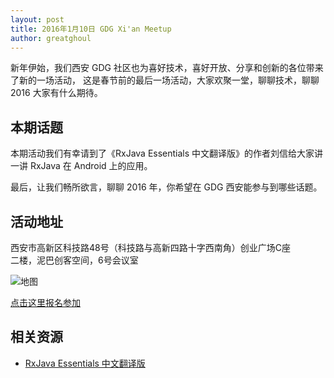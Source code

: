 ```yaml
---
layout: post
title: 2016年1月10日 GDG Xi'an Meetup
author: greatghoul
---
```


新年伊始，我们西安 GDG 社区也为喜好技术，喜好开放、分享和创新的各位带来了新的一场活动，
这是春节前的最后一场活动，大家欢聚一堂，聊聊技术，聊聊 2016 大家有什么期待。

## 本期话题

本期活动我们有幸请到了《RxJava Essentials 中文翻译版》的作者刘信给大家讲一讲 RxJava 在 Android 上的应用。


最后，让我们畅所欲言，聊聊 2016 年，你希望在 GDG 西安能参与到哪些话题。


## 活动地址

西安市高新区科技路48号（科技路与高新四路十字西南角）创业广场C座  
二楼，泥巴创客空间，6号会议室

![地图](http://greatghoul.b0.upaiyun.com/1508/dUDopnFKUkQBQ.png)

[点击这里报名参加](https://gdgdocs.org/forms/d/1vnNxZZqIg4vIZf7Df6m0SdHdhDaqlKX7oAa78LR7VTg/viewform)

## 相关资源

 - [RxJava Essentials 中文翻译版](https://github.com/yuxingxin/RxJava-Essentials-CN)
